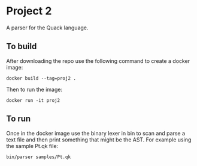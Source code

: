 # Project 2
A parser for the Quack language.

## To build
After downloading the repo use the following command to create a docker image:

`docker build --tag=proj2 .`

Then to run the image:

`docker run -it proj2`

## To run
Once in the docker image use the binary lexer in bin to scan and parse a text
file and then print something that might be the AST.
For example using the sample Pt.qk file:

`bin/parser samples/Pt.qk`
